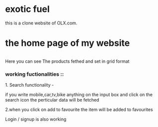 # exotic fuel 

this is a clone website of OLX.com.

<h1>the home page of my website</h1>

<img src="https://lh3.googleusercontent.com/EiTkBhFgL2aBuxzFnClzGYkMrJVs3pVmUFjrJv3NbJ97VuV1ig8yqDk_hb4tFPGUsvFYxOpHWAYHNFBRUwwjDAxmOPqUAcOiQM-kmkV-7Hadha8ojXSq8VAApf3THdGQa1LvdTRCCMgEf0YmcA1KeMak7LmxAPwodjyXZ7kAv-Vr3o8xt_kLGsD04IvX8rB94t9wh7GaWUf7dudKcCWkLbk86s8e9hMSB5oONGP_A27qLDnpLgux5bQsmqvjyJTYLbdP2E5qboF-9Vb2jlOfzUs2OMUUr0YLEk_AsJ2Rf_9mbS2POzF54io7kIBojLhVHU3kO4oCotdskDOyveXOfy99TNar1zzSnc1_LZRz5jnhT7VHkGCuvtzSWNmdENzOANIN1e0JEhXpeQQRktoKfoG8628Bl2_OsBEEDNSTe9bw5gBG_Mr0Qh6sPpAYDlo9PFyvSftd5YiJ-C5iki8N6040S9_X99tP2F5xcxIKHITcKxJ7Xab5QSTa32dvRnvguNlKXGwk5bCV3PxOKZYfswFoHSlXsA0NVmrXZqDgfitwdq-pC0qwwn70ILUo5DBlltRiimquqiq1jmeD-4XMiUYuPMvFPNalKrvfCWJpEBbYJDo5jHlDvMIpvCFkjbejYoBZG4lt3nN-M9X7_B5Xp8QiCeDaP6Czo_kOSPZx5uX4lIrMAzFwcgvP6mJWHpX8SdN6n_lm5jxHaqnkamcrUqIkwrYt7vlkME5JWPKNsvlfFjhCCb-D31cBiBmz_Z9M7sJU9jZau7Bd2nPOrNopmzQLGlHqeSVa9dJwY5IAVx5XaWT9_U9WVenBprG71b0JU7NkIfmEoFON2tWIxA-MiSrTgwViMic-dNXyc69Wags-NJ-nKUh9tGShqxLlxQbDrgbbW3NCmduQ9bE_F3qc2PljDqEK4btPaRUes_6OjmXew0RP=w1658-h933-s-no?authuser=0" alt=""/>
 
 <p>Here you can see The products fethed and set in grid format</p>
 
 <h3>working fuctionalities ::</h3>
 
 <p>1. Search functionality - </p>
 
 <p>if you write mobile,car,tv,bike anything on the input box and click on the search icon the perticular data will be fetched</p>
 
<p>2.when you click on add to favourite the item will be added to favourites</p>

<p>Login / signup is also working</p>

